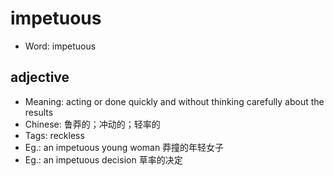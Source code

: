 # impetuous

- Word: impetuous

## adjective

- Meaning: acting or done quickly and without thinking carefully about the results
- Chinese: 鲁莽的；冲动的；轻率的
- Tags: reckless
- Eg.: an impetuous young woman 莽撞的年轻女子
- Eg.: an impetuous decision 草率的决定

